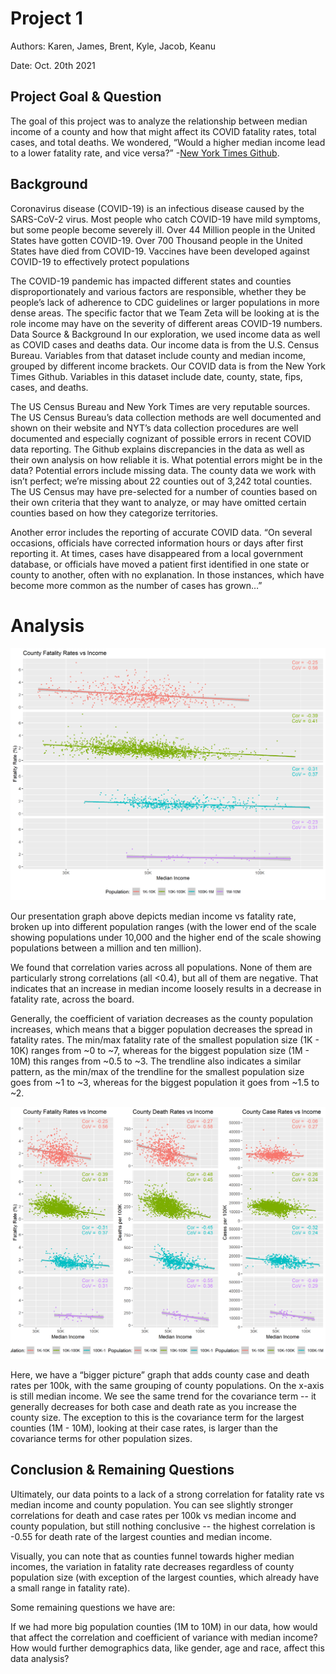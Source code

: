 # Project 1
Authors: Karen, James, Brent, Kyle, Jacob, Keanu

Date: Oct. 20th 2021

## Project Goal & Question
The goal of this project was to analyze the relationship between median income of a county and how that might affect its COVID fatality rates, total cases, and total deaths. We wondered, “Would a higher median income lead to a lower fatality rate, and vice versa?” -[New York Times Github](https://github.com/nytimes/covid-19-data).

## Background
Coronavirus disease (COVID-19) is an infectious disease caused by the SARS-CoV-2 virus. Most people who catch COVID-19 have mild symptoms, but some people become severely ill. Over 44 Million people in the United States have gotten COVID-19. Over 700 Thousand people in the United States have died from COVID-19. Vaccines have been developed against COVID-19 to effectively protect populations

The COVID-19 pandemic has impacted different states and counties disproportionately and various factors are responsible, whether they be people’s lack of adherence to CDC guidelines or larger populations in more dense areas. The specific factor that we Team Zeta will be looking at is the role income may have on the severity of different areas COVID-19 numbers. 
Data Source & Background
In our exploration, we used income data as well as COVID cases and deaths data. Our income data is from the U.S. Census Bureau. Variables from that dataset include county and median income, grouped by different income brackets. Our COVID data is from the New York Times Github. Variables in this dataset include date, county, state, fips, cases, and deaths.

The US Census Bureau and New York Times are very reputable sources. The US Census Bureau’s data collection methods are well documented and shown on their website and NYT’s data collection procedures are well documented and especially cognizant of possible errors in recent COVID data reporting. The Github explains discrepancies in the data as well as their own analysis on how reliable it is.
What potential errors might be in the data? 
Potential errors include missing data. The county data we work with isn’t perfect; we’re missing about 22 counties out of 3,242 total counties. The US Census may have pre-selected for a number of counties based on their own criteria that they want to analyze, or may have omitted certain counties based on how they categorize territories.

Another error includes the reporting of accurate COVID data. “On several occasions, officials have corrected information hours or days after first reporting it. At times, cases have disappeared from a local government database, or officials have moved a patient first identified in one state or county to another, often with no explanation. In those instances, which have become more common as the number of cases has grown…”

# Analysis
![Fatality_vs_Income_vs_Population](Fatality_vs_Income_vs_Population.png)

Our presentation graph above depicts median income vs fatality rate, broken up into different population ranges (with the lower end of the scale showing populations under 10,000 and the higher end of the scale showing populations between a million and ten million). 

We found that correlation varies across all populations. None of them are particularly strong correlations (all <0.4), but all of them are negative. That indicates that an increase in median income loosely results in a decrease in fatality rate, across the board. 

Generally, the coefficient of variation decreases as the county population increases, which means that a bigger population decreases the spread in fatality rates. The min/max fatality rate of the smallest population size (1K - 10K) ranges from ~0 to ~7, whereas for the biggest population size (1M - 10M) this ranges from ~0.5 to ~3. The trendline also indicates a similar pattern, as the min/max of the trendline for the smallest population size goes from ~1 to ~3, whereas for the biggest population it goes from ~1.5 to ~2. 

![HeadlineGraph](HeadlineGraph.png)

Here, we have a “bigger picture” graph that adds county case and death rates per 100k, with the same grouping of county populations. On the x-axis is still median income. We see the same trend for the covariance term -- it generally decreases for both case and death rate as you increase the county size. The exception to this is the covariance term for the largest counties (1M - 10M), looking at their case rates, is larger than the covariance terms for other population sizes.

## Conclusion & Remaining Questions
Ultimately, our data points to a lack of a strong correlation for fatality rate vs median income and county population. You can see slightly stronger correlations for death and case rates per 100k vs median income and county population, but still nothing conclusive -- the highest correlation is -0.55 for death rate of the largest counties and median income. 

Visually, you can note that as counties funnel towards higher median incomes, the variation in fatality rate decreases regardless of county population size (with exception of the largest counties, which already have a small range in fatality rate).

Some remaining questions we have are:

If we had more big population counties (1M to 10M) in our data, how would that affect the correlation and coefficient of variance with median income?
How would further demographics data, like gender, age and race, affect this data analysis?
